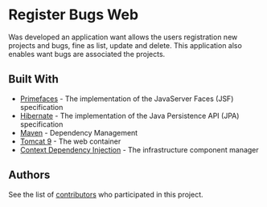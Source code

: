 # Register Bugs Web
Was developed an application want allows the users registration new projects and bugs, fine as list, update and delete. This application also enables want bugs are associated the projects.

## Built With

* [Primefaces](https://www.primefaces.org/) - The implementation of the JavaServer Faces (JSF) specification
* [Hibernate](http://hibernate.org/) - The implementation of the Java Persistence API (JPA) specification
* [Maven](https://maven.apache.org/) - Dependency Management
* [Tomcat 9](https://rometools.github.io/rome/) - The web container
* [Context Dependency Injection](https://docs.oracle.com/javaee/7/tutorial/partcdi.htm) - The infrastructure component manager

## Authors

See the list of [contributors](https://github.com/daniloalmeidapb/project-register-bugs-web/graphs/contributors) who participated in this project.
